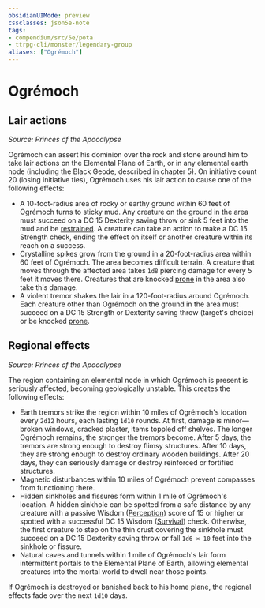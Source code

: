 ```yaml
---
obsidianUIMode: preview
cssclasses: json5e-note
tags:
- compendium/src/5e/pota
- ttrpg-cli/monster/legendary-group
aliases: ["Ogrémoch"]
---
```

# Ogrémoch

## Lair actions
_Source: Princes of the Apocalypse_

Ogrémoch can assert his dominion over the rock and stone around him to take lair actions on the Elemental Plane of Earth, or in any elemental earth node (including the Black Geode, described in chapter 5). On initiative count 20 (losing initiative ties), Ogrémoch uses his lair action to cause one of the following effects:

- A 10-foot-radius area of rocky or earthy ground within 60 feet of Ogrémoch turns to sticky mud. Any creature on the ground in the area must succeed on a DC 15 Dexterity saving throw or sink 5 feet into the mud and be [restrained](/3-Mechanics/CLI/rules/conditions.md#restrained). A creature can take an action to make a DC 15 Strength check, ending the effect on itself or another creature within its reach on a success.  
- Crystalline spikes grow from the ground in a 20-foot-radius area within 60 feet of Ogrémoch. The area becomes difficult terrain. A creature that moves through the affected area takes `1d8` piercing damage for every 5 feet it moves there. Creatures that are knocked [prone](/3-Mechanics/CLI/rules/conditions.md#prone) in the area also take this damage.  
- A violent tremor shakes the lair in a 120-foot-radius around Ogrémoch. Each creature other than Ogrémoch on the ground in the area must succeed on a DC 15 Strength or Dexterity saving throw (target's choice) or be knocked [prone](/3-Mechanics/CLI/rules/conditions.md#prone).  

## Regional effects
_Source: Princes of the Apocalypse_

The region containing an elemental node in which Ogrémoch is present is seriously affected, becoming geologically unstable. This creates the following effects:

- Earth tremors strike the region within 10 miles of Ogrémoch's location every `2d12` hours, each lasting `1d10` rounds. At first, damage is minor—broken windows, cracked plaster, items toppled off shelves. The longer Ogrémoch remains, the stronger the tremors become. After 5 days, the tremors are strong enough to destroy flimsy structures. After 10 days, they are strong enough to destroy ordinary wooden buildings. After 20 days, they can seriously damage or destroy reinforced or fortified structures.  
- Magnetic disturbances within 10 miles of Ogrémoch prevent compasses from functioning there.  
- Hidden sinkholes and fissures form within 1 mile of Ogrémoch's location. A hidden sinkhole can be spotted from a safe distance by any creature with a passive Wisdom ([Perception](/3-Mechanics/CLI/rules/skills.md#Perception)) score of 15 or higher or spotted with a successful DC 15 Wisdom ([Survival](/3-Mechanics/CLI/rules/skills.md#Survival)) check. Otherwise, the first creature to step on the thin crust covering the sinkhole must succeed on a DC 15 Dexterity saving throw or fall `1d6 × 10` feet into the sinkhole or fissure.  
- Natural caves and tunnels within 1 mile of Ogrémoch's lair form intermittent portals to the Elemental Plane of Earth, allowing elemental creatures into the mortal world to dwell near those points.  

If Ogrémoch is destroyed or banished back to his home plane, the regional effects fade over the next `1d10` days.